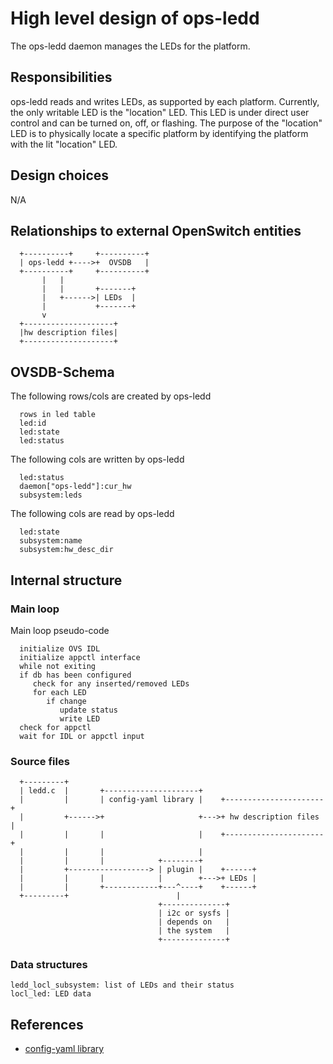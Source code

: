 # High level design of ops-ledd
The ops-ledd daemon manages the LEDs for the platform.

## Responsibilities
ops-ledd reads and writes LEDs, as supported by each platform. Currently, the only writable LED is the "location" LED. This LED is under direct user control and can be turned on, off, or flashing. The purpose of the "location" LED is to physically locate a specific platform by identifying the platform with the lit "location" LED.

## Design choices
N/A

## Relationships to external OpenSwitch entities
```ditaa
  +----------+     +----------+
  | ops-ledd +---->+  OVSDB   |
  +----------+     +----------+
       |   |
       |   |       +-------+
       |   +------>| LEDs  |
       |           +-------+
       v
  +--------------------+
  |hw description files|
  +--------------------+
```

## OVSDB-Schema
The following rows/cols are created by ops-ledd
```
  rows in led table
  led:id
  led:state
  led:status
```

The following cols are written by ops-ledd
```
  led:status
  daemon["ops-ledd"]:cur_hw
  subsystem:leds
```

The following cols are read by ops-ledd
```
  led:state
  subsystem:name
  subsystem:hw_desc_dir
```

## Internal structure
### Main loop
Main loop pseudo-code
```
  initialize OVS IDL
  initialize appctl interface
  while not exiting
  if db has been configured
     check for any inserted/removed LEDs
     for each LED
        if change
           update status
           write LED
  check for appctl
  wait for IDL or appctl input
```

### Source files
```ditaa
  +---------+
  | ledd.c  |       +---------------------+
  |         |       | config-yaml library |    +----------------------+
  |         +------>+                     +--->+ hw description files |
  |         |       |                     |    +----------------------+
  |         |       |                     |
  |         |       |            +--------+
  |         +------------------> | plugin |    +------+
  |         |       |            |        +--->+ LEDs |
  |         |       +------------+---^----+    +------+
  +---------+                        |
                                 +--------------+
                                 | i2c or sysfs |
                                 | depends on   |
                                 | the system   |
                                 +--------------+
```

### Data structures
```
ledd_locl_subsystem: list of LEDs and their status
locl_led: LED data
```

## References
* [config-yaml library](/documents/dev/ops-config-yaml/DESIGN)
